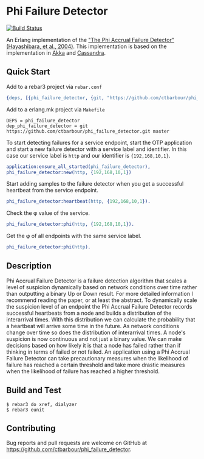 # Phi Failure Detector

[![Build Status](https://travis-ci.org/ctbarbour/phi_failure_detector.svg?branch=master)](https://travis-ci.org/ctbarbour/phi_failure_detector)

An Erlang implementation of the ["The Phi Accrual Failure Detector" (Hayashibara, et al., 2004)](http://fubica.lsd.ufcg.edu.br/hp/cursos/cfsc/papers/hayashibara04theaccrual.pdf). This implementation is based on the implementation in [Akka](https://github.com/akka/akka/blob/master/akka-remote/src/main/scala/akka/remote/PhiAccrualFailureDetector.scala) and [Cassandra](https://github.com/apache/cassandra/blob/trunk/src/java/org/apache/cassandra/gms/FailureDetector.java).

## Quick Start

Add to a rebar3 project via `rebar.conf`

``` erlang
{deps, [{phi_failure_detector, {git, "https://github.com/ctbarbour/phi_failure_detector.git", {branch, master}}}]}
```

Add to a erlang.mk project via `Makefile`

``` make
DEPS = phi_failure_detector
dep_phi_failure_detector = git https://github.com/ctbarbour/phi_failure_detector.git master
```

To start detecting failures for a service endpoint, start the OTP application and start a new failure detector with a service label and identifier. In this case our service label is `http` and our identifier is `{192,168,10,1}`.

``` erlang
application:ensure_all_started(phi_failure_detector),
phi_failure_detector:new(http, {192,168,10,1})
```

Start adding samples to the failure detector when you get a successful heartbeat from the service endpoint.

``` erlang
phi_failure_detector:heartbeat(http, {192,168,10,1}).
```

Check the φ value of the service.

``` erlang
phi_failure_detector:phi(http, {192,168,10,1}).
```

Get the φ of all endpoints with the same service label.

``` erlang
phi_failure_detector:phi(http).
```

## Description

Phi Accrual Failure Detector is a failure detection algorithm that scales a level of suspicion dynamically based on network conditions over time rather than outputting a binary Up or Down result. For more detailed information I recommend reading the paper, or at least the abstract. To dynamically scale the suspicion level of an endpoint the Phi Accrual Failure Detector records successful heartbeats from a node and builds a distribution of the interarrival times. With this distribution we can calculate the probability that a heartbeat will arrive some time in the future. As network conditions change over time so does the distribution of interarrival times. A node's suspicion is now continuous and not just a binary value. We can make decisions based on how likely it is that a node has failed rather than if thinking in terms of failed or not failed. An application using a Phi Accrual Failure Detector can take precautionary measures when the likelihood of failure has reached a certain threshold and take more drastic measures when the likelihood of failure has reached a higher threshold.

## Build and Test

    $ rebar3 do xref, dialyzer
    $ rebar3 eunit

## Contributing

Bug reports and pull requests are welcome on GitHub at https://github.com/ctbarbour/phi_failure_detector.
